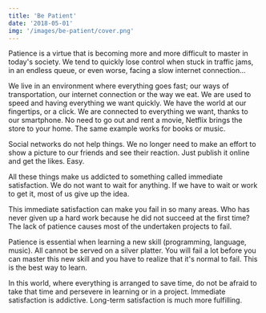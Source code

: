 ```yaml
---
title: 'Be Patient'
date: '2018-05-01'
img: '/images/be-patient/cover.png'
---
```

Patience is a virtue that is becoming more and more difficult to master in today's society. We tend to quickly lose
control when stuck in traffic jams, in an endless queue, or even worse, facing a slow internet connection...

We live in an environment where everything goes fast; our ways of transportation, our internet connection or the way 
we eat. We are used to speed and having everything we want quickly. We have the world at our fingertips, or a click.
We are connected to everything we want, thanks to our smartphone. No need to go out and rent a movie, Netflix brings
the store to your home. The same example works for books or music.

Social networks do not help things. We no longer need to make an effort to show a picture to our friends and see their
reaction. Just publish it online and get the likes. Easy.

All these things make us addicted to something called immediate satisfaction. We do not want to wait for anything.
If we have to wait or work to get it, most of us give up the idea.

This immediate satisfaction can make you fail in so many areas. Who has never given up a hard work because he did not
succeed at the first time? The lack of patience causes most of the undertaken projects to fail.

Patience is essential when learning a new skill (programming, language, music). All cannot be served on a silver platter.
You will fail a lot before you can master this new skill and you have to realize that it's normal to fail. This is the
best way to learn.

In this world, where everything is arranged to save time, do not be afraid to take that time and persevere in learning
or in a project. Immediate satisfaction is addictive. Long-term satisfaction is much more fulfilling.
